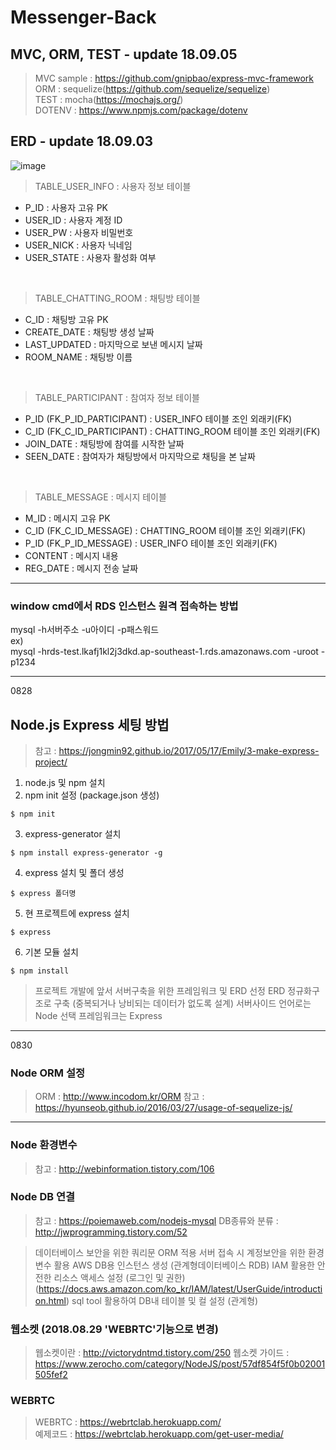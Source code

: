 # Messenger-Back

## MVC, ORM, TEST - update 18.09.05
>MVC sample : https://github.com/gnipbao/express-mvc-framework<br>
>ORM : sequelize(https://github.com/sequelize/sequelize)<br>
>TEST : mocha(https://mochajs.org/)<br>
>DOTENV : https://www.npmjs.com/package/dotenv

## ERD - update 18.09.03
![image](https://user-images.githubusercontent.com/26675063/44985613-e5908900-afbb-11e8-8cd2-c79187116bbc.png)

>TABLE_USER_INFO : 사용자 정보 테이블
 - P_ID : 사용자 고유 PK
 - USER_ID : 사용자 계정 ID
 - USER_PW : 사용자 비밀번호 
 - USER_NICK : 사용자 닉네임
 - USER_STATE : 사용자 활성화 여부
 
<br> 
 
>TABLE_CHATTING_ROOM : 채팅방 테이블
 - C_ID : 채팅방 고유 PK
 - CREATE_DATE : 채팅방 생성 날짜
 - LAST_UPDATED : 마지막으로 보낸 메시지 날짜
 - ROOM_NAME : 채팅방 이름

<br>

>TABLE_PARTICIPANT : 참여자 정보 테이블
 - P_ID (FK_P_ID_PARTICIPANT) : USER_INFO 테이블 조인 외래키(FK)
 - C_ID (FK_C_ID_PARTICIPANT) : CHATTING_ROOM 테이블 조인 외래키(FK)
 - JOIN_DATE : 채팅방에 참여를 시작한 날짜
 - SEEN_DATE : 참여자가 채팅방에서 마지막으로 채팅을 본 날짜

<br>

>TABLE_MESSAGE : 메시지 테이블
 - M_ID : 메시지 고유 PK
 - C_ID (FK_C_ID_MESSAGE) : CHATTING_ROOM 테이블 조인 외래키(FK)
 - P_ID (FK_P_ID_MESSAGE) : USER_INFO 테이블 조인 외래키(FK)
 - CONTENT : 메시지 내용
 - REG_DATE : 메시지 전송 날짜
 
* * *
### window cmd에서 RDS 인스턴스 원격 접속하는 방법
mysql -h서버주소 -u아이디 -p패스워드<br>
ex)<br>
mysql -hrds-test.lkafj1kl2j3dkd.ap-southeast-1.rds.amazonaws.com -uroot -p1234

* * *
0828
## Node.js Express 세팅 방법
> 참고 : https://jongmin92.github.io/2017/05/17/Emily/3-make-express-project/
1. node.js 및 npm 설치
2. npm init 설정 (package.json 생성)
  ```
  $ npm init
  ```
3. express-generator 설치
  ```
  $ npm install express-generator -g
  ```
4. express 설치 및 폴더 생성
  ```
  $ express 폴더명
  ```
5. 현 프로젝트에 express 설치
  ```
  $ express
  ```
6. 기본 모듈 설치
  ```
  $ npm install
  ```


> 프로젝트 개발에 앞서 서버구축을 위한 프레임워크 및 ERD 선정
> ERD 정규화구조로 구축 (중복되거나 낭비되는 데이터가 없도록 설계)
> 서버사이드 언어로는 Node 선택
> 프레임워크는 Express

* * *
0830
### Node ORM 설정
> ORM : http://www.incodom.kr/ORM
> 참고 : https://hyunseob.github.io/2016/03/27/usage-of-sequelize-js/

***
### Node 환경변수
>참고 : http://webinformation.tistory.com/106


### Node DB 연결
>참고 : https://poiemaweb.com/nodejs-mysql
>DB종류와 분류 : http://jwprogramming.tistory.com/52

> 데이터베이스 보안을 위한 쿼리문 ORM 적용
> 서버 접속 시 계정보안을 위한 환경변수 활용
> AWS DB용 인스턴스 생성 (관계형데이터베이스 RDB)
> IAM 활용한 안전한 리소스 액세스 설정 (로그인 및 권한) (https://docs.aws.amazon.com/ko_kr/IAM/latest/UserGuide/introduction.html)
> sql tool 활용하여 DB내 테이블 및 컬 설정 (관계형)

### 웹소켓 (2018.08.29 'WEBRTC'기능으로 변경)
> 웹소켓이란 : http://victorydntmd.tistory.com/250
> 웹소켓 가이드 : https://www.zerocho.com/category/NodeJS/post/57df854f5f0b02001505fef2


### WEBRTC
> WEBRTC : https://webrtclab.herokuapp.com/   
> 예제코드 : https://webrtclab.herokuapp.com/get-user-media/
